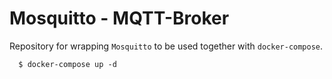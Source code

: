 # Mosquitto - MQTT-Broker 

Repository for wrapping `Mosquitto` to be used together with `docker-compose`.

```
  $ docker-compose up -d
```
